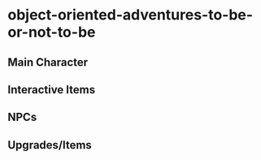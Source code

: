 # object-oriented-adventures-to-be-or-not-to-be

## Main Character


## Interactive Items


## NPCs


## Upgrades/Items